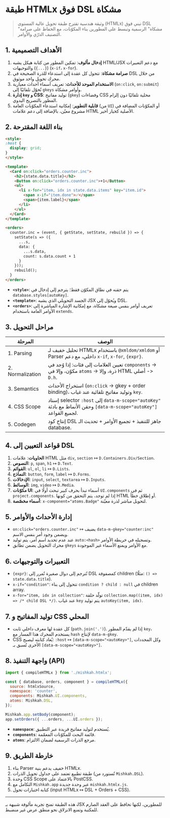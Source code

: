 # طبقة HTMLx فوق DSL مشكاة

> وثيقة هندسية تقترح طبقة تحويل عالية المستوى (HTMLx) تبني فوق DSL "مشكاة" الرسمية وتبسط على المطورين بناء المكوّنات، مع الحفاظ على صرامة التصنيف الذرّي والأوامر.

## 1. الأهداف التصميمية

1. **إدخال مألوف**: تمكين المطور من كتابة هيكل يشبه HTML/JSX مع دعم التعبيرات (`{...}`) والتوجيهات (`x-if`، `x-for`).
2. **صرامة مشكاة**: تتحول كل عقدة إلى استدعاء للذرة الصحيحة في DSL من خلال محرك تحويل واحد موثوق.
3. **الاستخدام الموحد للأحداث**: تعريف أسماء أحداث معيارية (`on:click`, `on:submit`) تُحوّل تلقائيًا إلى `gkeys` وأوامر مشكاة.
4. **إدارة `key` و CSS**: توليد مفاتيح (`gkey`) وفضاءات CSS محلية تلقائيًا دون إلزام المطور بالتصريح اليدوي.
5. **قابلية التطوير**: إمكانية استدعاء المكوّنات العامة (من `UI`) أو المكوّنات المضافة في مشروع معيّن، بالإضافة إلى دعم علامات HTML الأصلية كخيار أخير.

## 2. بناء اللغة المقترحة

```html
<style>
:host {
  display: grid;
}
</style>

<template>
  <Card on:click="orders.counter.inc">
    <h2>{state.data.title}</h2>
    <Button on:click="orders.counter.inc">+1</Button>
    <ul>
      <li x-for="item, idx in state.data.items" key="item.id">
        <span x-if="item.done">✅</span>
        <span>{item.label}</span>
      </li>
    </ul>
  </Card>
</template>

<orders>
  counter.inc = (event, { getState, setState, rebuild }) => {
    setState(s => ({
      ...s,
      data: {
        ...s.data,
        count: s.data.count + 1
      }
    }));
    rebuild();
  }
</orders>
```

- **`<style>`**: يتم حقنه في نطاق المكوّن فقط؛ يترجم إلى إدخال في `database.styles[autoKey]`.
- **`<template>`**: الجسد التحويلي الذي يشبه JSX ويُحوّل إلى DSL.
- **`<orders>`**: تعريف أوامر بنفس صيغة مشكاة، مع إمكانية الإشارة المباشرة إلى الأوامر العامة باستخدام `extends`.

## 3. مراحل التحويل

| المرحلة | الوصف |
| --- | --- |
| 1. Parsing | تحليل خفيف لـ HTMLx باستخدام `@xmldom/xmldom` أو Parser داخلي، مع دعم `x-if`, `x-for`, `{expr}`. |
| 2. Normalization | تعيين العلامات إلى فئات: إذا وُجد في `components` -> مكوّن، وإلا في `atoms` -> ذرة، وإلا HTML أصلي -> `D.h`. |
| 3. Semantics | استخراج الأحداث (`on:click` → gkey + order binding)، وتوليد مفاتيح تلقائية عند غياب `key`. |
| 4. CSS Scope | إسناد selector `:host` إلى `data-m-scope="autoKey"` وحقن الأنماط مع بادئة `[data-m-scope="autoKey"]` لجميع القواعد. |
| 5. Codegen | إنتاج كود DSL جاهز للتنفيذ + تجميع الأوامر + تحديث الـ database. |

## 4. قواعد التعيين إلى DSL

1. **الحاويات**: علامات HTML مثل `div`, `section` ↦ `D.Containers.Div/Section`.
2. **النصوص**: `p`, `span`, `h1` ↦ `D.Text`.
3. **القوائم**: `ul`, `ol`, `li` ↦ `D.Lists`.
4. **النماذج**: `button`, `form`, `label` ↦ `D.Forms`.
5. **الإدخالات**: `input`, `select`, `textarea` ↦ `D.Inputs`.
6. **الوسائط**: `img`, `video` ↦ `D.Media`.
7. **مكوّنات UI**: أسماء تبدأ بحرف كبير تبحث أولًا في `UI.components` ثم في `project.components`. إذا لم توجد، يتم التحقق من كونها HTML أو إطلاق خطأ.
8. **أسماء مخصّصة**: `x-component="atoms.Badge"` لتحويل مباشر لذرة معيّنة.

## 5. إدارة الأحداث والأوامر

- `on:click="orders.counter.inc"` ↦ يضيف `data-m-gkey="counter:inc"` ويضمن وجود أمر بنفس الاسم.
- عند عدم تحديد اسم أمر، يتم توليد `auto:<hash>` وتسجيله في خريطة الأوامر.
- محرك التحويل يضمن تطابق `gkeys` مع الأوامر ويمنع الأسماء غير الموجودة.

## 6. التعبيرات والتوجيهات

- `{expr}`: تُترجم إلى دوال صغيرة تُمرر إلى DSL كمصفوفة children (مثلًا: `() => state.data.title`).
- `x-if="condition"`: تتحول إلى بناء `condition ? child : null` في children array.
- `x-for="item, idx in collection"`: تولّد حلقة `collection.map((item, idx) => /* child DSL */)`. عند غياب `key` يتم توليد `autoKey(item, idx)`.

## 7. توليد المفاتيح و CSS المحلي

- كل عقدة لها معرف داخلي ثابت (`path.join('.')`). إذا لم يقدّم المطور `key`، يستخدم المحرك هذا المسار مع `hash` لإنتاج `data-m-gkey`.
- CSS يُعاد كتابته ليصبح: `:host` ↦ `[data-m-scope="<autoKey>"]`, وكل المحددات الأخرى تُسبق بـ `[data-m-scope="<autoKey>"]`.

## 8. واجهة التنفيذ (API)

```javascript
import { compileHTMLx } from './mishkah.htmlx';

const { database, orders, component } = compileHTMLx({
  source: htmlxSource,
  namespace: 'counter',
  components: Mishkah.UI.components,
  atoms: Mishkah.DSL,
});

Mishkah.app.setBody(component);
app.setOrders({ ...orders, ...UI.orders });
```

- **`namespace`**: يُستخدم لتوليد مفاتيح فريدة عبر التطبيق.
- **`components`**: قائمة البحث للمكوّنات المعمّمة.
- **`atoms`**: مرجع الذرات الرسمية لضمان الالتزام.

## 9. خارطة الطريق

1. بناء Parser خفيف يدعم بنية HTMLx.
2. طبقة تطبيع تعتمد على جداول تحويل الذرات (تُستورد من `Mishkah.DSL`).
3. وحدة CSS Scope بالاعتماد على PostCSS.
4. التكامل مع `Mishkah.app` عبر وحدة جديدة `mishkah.htmlx.js`.
5. كتابة اختبارات تحول (input HTMLx ↦ DSL + Orders + CSS).

---

هذه الطبقة تمنح تجربة مألوفة شبيهة بـ JSX للمطورين، لكنها تحافظ على العقد الصارم للمكتبة وتمنع الانزلاق نحو منطق عرض غير منضبط.
